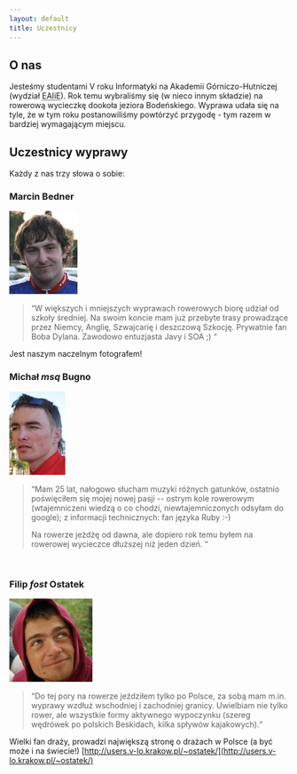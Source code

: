 ```yaml
---
layout: default
title: Uczestnicy
---
```


## O nas

Jesteśmy studentami V roku Informatyki na Akademii Górniczo-Hutniczej (wydział
<abbr title="Elektrotechniki, Automatyki, Informatyki i Elektroniki">EAIiE</abbr>).
Rok temu wybraliśmy się (w nieco innym składzie) na rowerową wycieczkę dookoła
jeziora Bodeńskiego. Wyprawa udała się na tyle, że w tym roku postanowiliśmy powtórzyć
przygodę - tym razem w bardziej wymagającym miejscu.

## Uczestnicy wyprawy
Każdy z nas trzy słowa o sobie:

### Marcin Bedner
<img src="./images/bedner.jpg" class="left" />

> &#8220;W większych i mniejszych wyprawach rowerowych biorę udział od szkoły średniej.
> Na swoim koncie mam już przebyte trasy prowadzące przez Niemcy, Anglię,
> Szwajcarię i deszczową Szkocję. Prywatnie fan Boba Dylana. Zawodowo
> entuzjasta Javy i SOA ;) &#8220;

Jest naszym naczelnym fotografem!
<br class="clear">

### Michał <em>msq</em> Bugno
<img src="./images/bugno.jpg" class="left" />

> &#8220;Mam 25 lat, nałogowo słucham muzyki różnych gatunków, ostatnio poświęciłem
> się mojej nowej pasji -- ostrym kole rowerowym (wtajemniczeni wiedzą o co
> chodzi, niewtajemniczonych odsyłam do google); z informacji technicznych: fan
> języka Ruby :-)
>
> Na rowerze jeżdżę od dawna, ale dopiero rok temu byłem na rowerowej wycieczce
> dłuższej niż jeden dzień. &#8220;
<br class="clear">

### Filip <em>fost</em> Ostatek
<img src="./images/ostatek.jpg" class="left" />

> &#8220;Do tej pory na rowerze jeździłem tylko po Polsce,
> za sobą mam m.in. wyprawy wzdłuż wschodniej i zachodniej granicy.
> Uwielbiam nie tylko rower, ale wszystkie formy aktywnego wypoczynku
> (szereg wędrówek po polskich Beskidach, kilka spływów kajakowych).&#8220;

Wielki fan draży, prowadzi największą stronę o drażach w Polsce (a być może i na
świecie!) [http://users.v-lo.krakow.pl/~ostatek/](http://users.v-lo.krakow.pl/~ostatek/)
<br class="clear">
